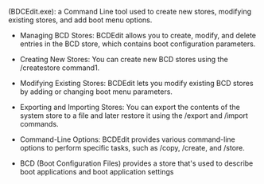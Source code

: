 (BDCEdit.exe): a Command Line tool used to create new stores, modifying existing stores, and add boot menu options.

- Managing BCD Stores: BCDEdit allows you to create, modify, and delete entries in the BCD store, which contains boot configuration parameters.

- Creating New Stores: You can create new BCD stores using the /createstore command1.

- Modifying Existing Stores: BCDEdit lets you modify existing BCD stores by adding or changing boot menu parameters.

- Exporting and Importing Stores: You can export the contents of the system store to a file and later restore it using the /export and /import commands.

- Command-Line Options: BCDEdit provides various command-line options to perform specific tasks, such as /copy, /create, and /store.


- BCD (Boot Configuration Files) provides a store that's used to describe boot applications and boot application settings
    